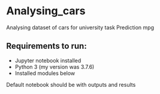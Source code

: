 # Analysing_cars
Analysing dataset of cars for university task
Prediction mpg

## Requirements to run:
- Jupyter notebook installed
- Python 3 (my version was 3.7.6)
- Installed modules below

Default notebook should be with outputs and results
